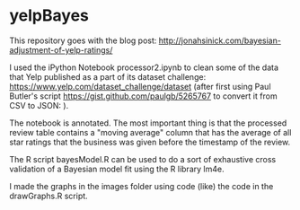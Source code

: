 # yelpBayes

This repository goes with the blog post:
http://jonahsinick.com/bayesian-adjustment-of-yelp-ratings/

I used the iPython Notebook processor2.ipynb to clean some of the data that Yelp published as a part of its dataset challenge: https://www.yelp.com/dataset_challenge/dataset (after first using Paul Butler's script https://gist.github.com/paulgb/5265767 to convert it from CSV to JSON: ).

The notebook is annotated. The most important thing is that the processed review table contains a "moving average" column that has the average of all star ratings that the business was given before the timestamp of the review.


The R script bayesModel.R	can be used to do a sort of exhaustive cross validation of a Bayesian model fit using the R library lm4e.

I made the graphs in the images folder using code (like) the code in the drawGraphs.R script.

